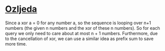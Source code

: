 # [Ozljeda](https://open.kattis.com/problems/ozljeda)

Since a xor a = 0 for any number a, so the sequence is looping over n+1 numbers (the given n numbers and the xor of these n numbers). So for each query we only need to care about at most n + 1 numbers. Furthermore, due to the cancellation of xor, we can use a similar idea as prefix sum to save more time.
